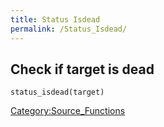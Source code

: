 ```yaml
---
title: Status Isdead
permalink: /Status_Isdead/
---
```


Check if target is dead
-----------------------

`status_isdead(target)`

[Category:Source_Functions](Category:Source_Functions)